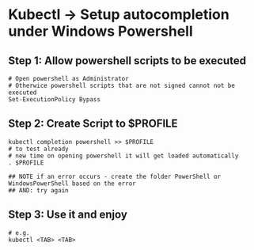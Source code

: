 # Kubectl -> Setup autocompletion under Windows Powershell 

## Step 1: Allow powershell scripts to be executed 

```
# Open powershell as Administrator
# Otherwice powershell scripts that are not signed cannot not be executed 
Set-ExecutionPolicy Bypass
```

## Step 2: Create Script to $PROFILE 

```
kubectl completion powershell >> $PROFILE
# to test already
# new time on opening powershell it will get loaded automatically
. $PROFILE 
```

```
## NOTE if an error occurs - create the folder PowerShell or WindowsPowerShell based on the error
## AND: try again 
```

## Step 3: Use it and enjoy 

```
# e.g. 
kubectl <TAB> <TAB>
```
